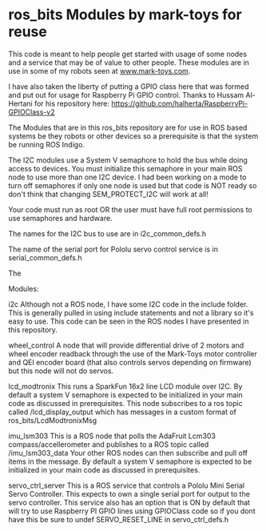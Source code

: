 # ros_bits   Modules by mark-toys for reuse

This code is meant to help people get started with usage of some nodes and a service that may be of value to other people.   These modules are in use in some of my robots seen at www.mark-toys.com.

I have also taken the liberty of putting a GPIO class here that was formed and put out for usage for Raspberry Pi GPIO control.   Thanks to Hussam Al-Hertani for his repository here:  https://github.com/halherta/RaspberryPi-GPIOClass-v2


The Modules that are in this ros_bits repository are for use in ROS based systems be they robots or other devices so a prerequisite is that the system be running ROS Indigo.  

The I2C modules use a System V semaphore to hold the bus while doing access to devices.  You must initialize this semaphore in your main ROS node to use more than one I2C device.  I had been working on a mode to turn off semaphores if only one node is used but that code is NOT ready so don't think that changing SEM_PROTECT_I2C will work at all!

Your code must run as root OR the user must have full root permissions to use semaphores and hardware.

The names for the I2C bus to use are in i2c_common_defs.h

The name of the serial port for Pololu servo control service is in serial_common_defs.h

The  

Modules:

i2c              Although not a ROS node, I have some I2C code in the include folder.  This is generally pulled in using include statements and not a library so it's easy to use.   This code can be seen in the ROS nodes I have presented in this repository.  

wheel_control    A node that will provide differential drive of 2 motors and wheel encoder readback through the use of the Mark-Toys motor controller and QEI encoder board (that also controls servos depending on firmware) but this node will not do servos.

lcd_modtronix    This runs a SparkFun 16x2 line LCD module over I2C.  By default a system V semaphore is expected to be initialized in your main code as discussed in prerequisites.   This node subscribes to a ros topic called /lcd_display_output  which has messages in a custom format of ros_bits/LcdModtronixMsg

imu_lsm303       This is a ROS node that polls the AdaFruit Lcm303 compass/accellerometer and publishes to a ROS topic called /imu_lsm303_data   Your other ROS nodes can then subscribe and pull off items in the message.  By default a system V semaphore is expected to be initialized in your main code as discussed in prerequisites. 

servo_ctrl_server   This is a ROS service that controls a Pololu Mini Serial Servo Controller.   This expects to own a single serial port for output to the servo controller.   This service also has an option that is ON by default that will try to use Raspberry PI GPIO lines using GPIOClass code so if you dont have this be sure to undef SERVO_RESET_LINE in servo_ctrl_defs.h
